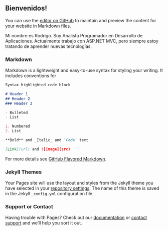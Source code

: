 ## Bienvenidos!

You can use the [editor on GitHub](https://github.com/rodriman92/rodriman.github.io/edit/gh-pages/index.md) to maintain and preview the content for your website in Markdown files.

Mi nombre es Rodrigo. Soy Analista Programador en Desarrollo de Aplicaciones. Actualmente trabajo con ASP.NET MVC, pero siempre estoy tratando de aprender nuevas tecnologías.

### Markdown

Markdown is a lightweight and easy-to-use syntax for styling your writing. It includes conventions for

```markdown
Syntax highlighted code block

# Header 1
## Header 2
### Header 3

- Bulleted
- List

1. Numbered
2. List

**Bold** and _Italic_ and `Code` text

[Link](url) and ![Image](src)
```

For more details see [GitHub Flavored Markdown](https://guides.github.com/features/mastering-markdown/).

### Jekyll Themes

Your Pages site will use the layout and styles from the Jekyll theme you have selected in your [repository settings](https://github.com/rodriman92/rodriman.github.io/settings). The name of this theme is saved in the Jekyll `_config.yml` configuration file.

### Support or Contact

Having trouble with Pages? Check out our [documentation](https://docs.github.com/categories/github-pages-basics/) or [contact support](https://github.com/contact) and we’ll help you sort it out.
